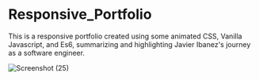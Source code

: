 # Responsive_Portfolio

This is a responsive portfolio created using some animated CSS, Vanilla Javascript, and Es6, summarizing and highlighting Javier Ibanez's journey as a software engineer. 

![Screenshot (25)](https://user-images.githubusercontent.com/69645144/109377804-9fba9000-789b-11eb-8a13-085fef41dc2f.png)



